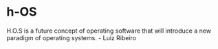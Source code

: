 # h-OS
H.O.S is a future concept of operating software that will introduce a new paradigm of operating systems. - Luiz Ribeiro
